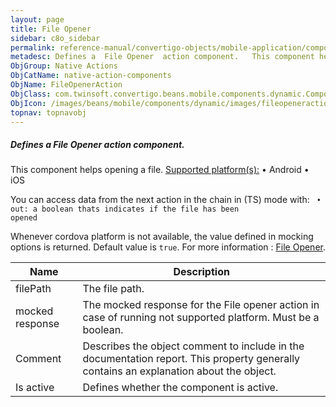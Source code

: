 ```yaml
---
layout: page
title: File Opener
sidebar: c8o_sidebar
permalink: reference-manual/convertigo-objects/mobile-application/components/native-action-components/file-opener/
metadesc: Defines a  File Opener  action component.   This component helps opening a file.  Supported platform(s)    • Android  • iOS  You can access data from 
ObjGroup: Native Actions
ObjCatName: native-action-components
ObjName: FileOpenerAction
ObjClass: com.twinsoft.convertigo.beans.mobile.components.dynamic.ComponentManager$1
ObjIcon: /images/beans/mobile/components/dynamic/images/fileopeneraction_color_32x32.png
topnav: topnavobj
---
```

##### Defines a <i>File Opener</i> action component. 
 This component helps opening a file.
<u>Supported platform(s):</u>
 • Android
 • iOS

You can access data from the next action in the chain in (TS) mode with: <code>
 • out: a boolean thats indicates if the file has been opened</code>

Whenever cordova platform is not available, the value defined in mocking options is returned.
 Default value is <code>true</code>.
For more information : <a target='_blank' href='https://ionicframework.com/docs/v3/native/file-opener/#open'>File Opener</a>.

Name | Description 
--- | ---
filePath | The file path.
mocked response | The mocked response for the File opener action in case of running not supported platform. Must be a boolean.
Comment | Describes the object comment to include in the documentation report.  This property generally contains an explanation about the object. 
Is active | Defines whether the component is active. 

